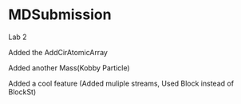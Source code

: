 # MDSubmission
Lab 2

Added the AddCirAtomicArray 

Added another Mass(Kobby Particle)

Added a cool feature (Added muliple streams, Used Block instead of BlockSt)
